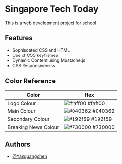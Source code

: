 
# Singapore Tech Today

This is a web development project for school




## Features

- Sophiscated CSS and HTML
- Use of CSS keyframes 
- Dynamic Content using Mustache.js
- CSS Responsiveness

## Color Reference

| Color             | Hex                                                                |
| ----------------- | ------------------------------------------------------------------ |
| Logo Colour | ![#faff00](https://via.placeholder.com/10/faff00?text=+) #faff00 |
| Main Colour | ![#040362](https://via.placeholder.com/10/040362?text=+) #040362 |
| Secondary Colour | ![#192f59](https://via.placeholder.com/10/192f59?text=+) #192f59 |
| Breaking News Colour | ![#730000](https://via.placeholder.com/10/730000?text=+) #730000 |


## Authors

- [@Yanguangchen](https://github.com/Yanguangchen)


